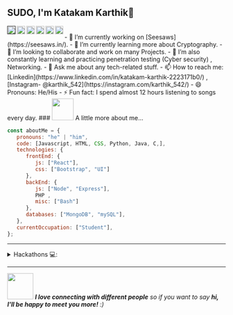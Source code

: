 

<!--
**karthik235689/karthik235689** is a ✨ _special_ ✨ repository because its `README.md` (this file) appears on your GitHub profile.

Here are some ideas to get you started:

- 🔭 I’m currently working on ...
- 🌱 I’m currently learning ...
- 👯 I’m looking to collaborate on ...
- 🤔 I’m looking for help with ...
- 💬 Ask me about ...
- 📫 How to reach me: ...
- 😄 Pronouns: ...
- ⚡ Fun fact: ...
-->

## SUDO, I'm Katakam Karthik👋

<a href="">
  <img align="left" alt="Karthik's Discord Server" width="19px" src="https://web.telegram.org/img/logo_share.png" />
</a>
<a href="https://github.com/karthik235689">
  <img align="left" alt="Karthik's Github" width="19px" src="https://upload.wikimedia.org/wikipedia/commons/thumb/a/ae/Github-desktop-logo-symbol.svg/1024px-Github-desktop-logo-symbol.svg.png" />
</a>
<a href="https://instagram.com/karthik_542/">
  <img align="left" alt="Karthik's Instagram" width="19px" src="https://upload.wikimedia.org/wikipedia/commons/thumb/a/a5/Instagram_icon.png/600px-Instagram_icon.png" />
</a>
<a href="https://www.facebook.com/profile.php?id=100008249283592">
  <img align="left" alt="Karthik's Facebook" width="19px" src="https://facebookbrand.com/wp-content/uploads/2019/04/f_logo_RGB-Hex-Blue_512.png?w=512&h=512" />
</a>
<a href="https://twitter.com/">
  <img align="left" alt="Karthik's Twitter" width="19px" src="https://cdn2.iconfinder.com/data/icons/metro-uinvert-dock/256/Twitter_NEW.png" />
</a>
<a href="https://www.linkedin.com/in/katakam-karthik-2223171b0/">
  <img align="left" alt="Karthik's Linkdein" width="19px" src="https://cdn3.iconfinder.com/data/icons/inficons/512/linkedin.png" />
</a>
<br />
-   🔭 I’m currently working on [Seesaws](https://seesaws.in/).
-   🌱 I’m currently learning more about Cryptography.
-   👯 I’m looking to collaborate and work on many Projects.
-   🤔 I’m also constantly learning and practicing penetration testing (Cyber security) , Networking.
-   💬 Ask me about any tech-related stuff.
-   📫 How to reach me: [Linkedin](https://www.linkedin.com/in/katakam-karthik-2223171b0/) , [Instagram- @karthik_542](https://instagram.com/karthik_542/)
-   😄 Pronouns: He/His
-   ⚡ Fun fact: I spend almost 12 hours listening to songs every day.
### <img src="https://media.giphy.com/media/VgCDAzcKvsR6OM0uWg/giphy.gif" width="50"> A little more about me...  

```javascript
const aboutMe = {
   pronouns: "he" | "him",
   code: [Javascript, HTML, CSS, Python, Java, C,],
   technologies: {
      frontEnd: {
         js: ["React"],
         css: ["Bootstrap", "UI"]
      },
      backEnd: {
         js: ["Node", "Express"],
         PHP ,
         misc: ["Bash"]
      },
      databases: ["MongoDB", "mySQL"],
   },
   currentOccupation: ["Student"],
};
```
---

<details>
<summary> Hackathons 💻: </summary>
  
<br/>

WebOcode  -  [Check out!]()<br/>


</details>

---
<img src="https://media.giphy.com/media/LnQjpWaON8nhr21vNW/giphy.gif" width="60"> <em><b>I love connecting with different people</b> so if you want to say <b>hi, I'll be happy to meet you more!</b> :)</em>
